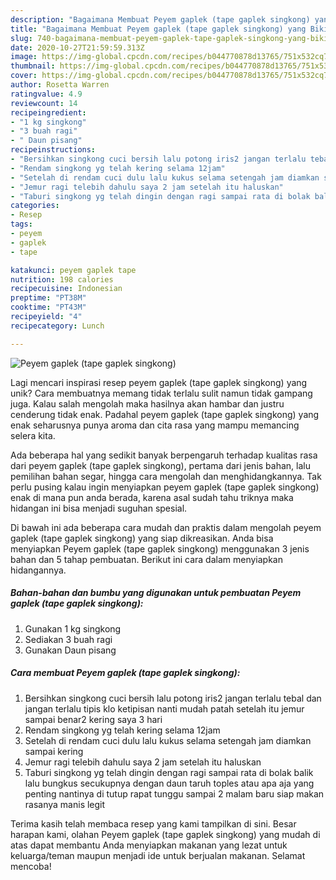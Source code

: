 ```yaml
---
description: "Bagaimana Membuat Peyem gaplek (tape gaplek singkong) yang Bikin Ngiler"
title: "Bagaimana Membuat Peyem gaplek (tape gaplek singkong) yang Bikin Ngiler"
slug: 740-bagaimana-membuat-peyem-gaplek-tape-gaplek-singkong-yang-bikin-ngiler
date: 2020-10-27T21:59:59.313Z
image: https://img-global.cpcdn.com/recipes/b044770878d13765/751x532cq70/peyem-gaplek-tape-gaplek-singkong-foto-resep-utama.jpg
thumbnail: https://img-global.cpcdn.com/recipes/b044770878d13765/751x532cq70/peyem-gaplek-tape-gaplek-singkong-foto-resep-utama.jpg
cover: https://img-global.cpcdn.com/recipes/b044770878d13765/751x532cq70/peyem-gaplek-tape-gaplek-singkong-foto-resep-utama.jpg
author: Rosetta Warren
ratingvalue: 4.9
reviewcount: 14
recipeingredient:
- "1 kg singkong"
- "3 buah ragi"
- " Daun pisang"
recipeinstructions:
- "Bersihkan singkong cuci bersih lalu potong iris2 jangan terlalu tebal dan jangan terlalu tipis klo ketipisan nanti mudah patah setelah itu jemur sampai benar2 kering saya 3 hari"
- "Rendam singkong yg telah kering selama 12jam"
- "Setelah di rendam cuci dulu lalu kukus selama setengah jam diamkan sampai kering"
- "Jemur ragi telebih dahulu saya 2 jam setelah itu haluskan"
- "Taburi singkong yg telah dingin dengan ragi sampai rata di bolak balik lalu bungkus secukupnya dengan daun taruh toples atau apa aja yang penting nantinya di tutup rapat tunggu sampai 2 malam baru siap makan rasanya manis legit"
categories:
- Resep
tags:
- peyem
- gaplek
- tape

katakunci: peyem gaplek tape 
nutrition: 198 calories
recipecuisine: Indonesian
preptime: "PT38M"
cooktime: "PT43M"
recipeyield: "4"
recipecategory: Lunch

---
```



![Peyem gaplek (tape gaplek singkong)](https://img-global.cpcdn.com/recipes/b044770878d13765/751x532cq70/peyem-gaplek-tape-gaplek-singkong-foto-resep-utama.jpg)

Lagi mencari inspirasi resep peyem gaplek (tape gaplek singkong) yang unik? Cara membuatnya memang tidak terlalu sulit namun tidak gampang juga. Kalau salah mengolah maka hasilnya akan hambar dan justru cenderung tidak enak. Padahal peyem gaplek (tape gaplek singkong) yang enak seharusnya punya aroma dan cita rasa yang mampu memancing selera kita.

Ada beberapa hal yang sedikit banyak berpengaruh terhadap kualitas rasa dari peyem gaplek (tape gaplek singkong), pertama dari jenis bahan, lalu pemilihan bahan segar, hingga cara mengolah dan menghidangkannya. Tak perlu pusing kalau ingin menyiapkan peyem gaplek (tape gaplek singkong) enak di mana pun anda berada, karena asal sudah tahu triknya maka hidangan ini bisa menjadi suguhan spesial.




Di bawah ini ada beberapa cara mudah dan praktis dalam mengolah peyem gaplek (tape gaplek singkong) yang siap dikreasikan. Anda bisa menyiapkan Peyem gaplek (tape gaplek singkong) menggunakan 3 jenis bahan dan 5 tahap pembuatan. Berikut ini cara dalam menyiapkan hidangannya.

<!--inarticleads1-->

##### Bahan-bahan dan bumbu yang digunakan untuk pembuatan Peyem gaplek (tape gaplek singkong):

1. Gunakan 1 kg singkong
1. Sediakan 3 buah ragi
1. Gunakan  Daun pisang




<!--inarticleads2-->

##### Cara membuat Peyem gaplek (tape gaplek singkong):

1. Bersihkan singkong cuci bersih lalu potong iris2 jangan terlalu tebal dan jangan terlalu tipis klo ketipisan nanti mudah patah setelah itu jemur sampai benar2 kering saya 3 hari
1. Rendam singkong yg telah kering selama 12jam
1. Setelah di rendam cuci dulu lalu kukus selama setengah jam diamkan sampai kering
1. Jemur ragi telebih dahulu saya 2 jam setelah itu haluskan
1. Taburi singkong yg telah dingin dengan ragi sampai rata di bolak balik lalu bungkus secukupnya dengan daun taruh toples atau apa aja yang penting nantinya di tutup rapat tunggu sampai 2 malam baru siap makan rasanya manis legit




Terima kasih telah membaca resep yang kami tampilkan di sini. Besar harapan kami, olahan Peyem gaplek (tape gaplek singkong) yang mudah di atas dapat membantu Anda menyiapkan makanan yang lezat untuk keluarga/teman maupun menjadi ide untuk berjualan makanan. Selamat mencoba!

